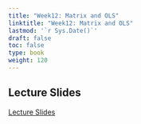 ```yaml
---
title: "Week12: Matrix and OLS"
linktitle: "Week12: Matrix and OLS"
lastmod: '`r Sys.Date()`'
draft: false
toc: false
type: book
weight: 120
---
```


## Lecture Slides

[Lecture Slides](PS_2010_Week12_Matrix_OLS.pdf)


